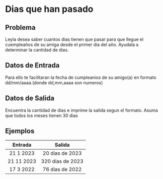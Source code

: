 # Dias que han pasado

## Problema
Leyla desea saber cuantos dias tienen que pasar para que llegue el cuempleaños de su amiga desde el primer dia del año.
Ayudala a determinar la cantidad de dias.
## Datos de Entrada
Para ello te facilitaran la fecha de cumpleanios de su amigo(a) en formato dd/mm/aaaa.(donde dd,mm,aaaa son numeros)
## Datos de Salida
Encuentra la cantidad de dias e imprime la salida segun el formato.
Asuma que todos los meses tienen 30 dias

## Ejemplos

|         Entrada          | Salida |
| :----------------------: | :----: |
| 21 1 2023  |   20 dias de 2023   |
| 21 11 2023 |   320 dias de 2023  |
| 17 3 2022  |   76 dias de 2022   |